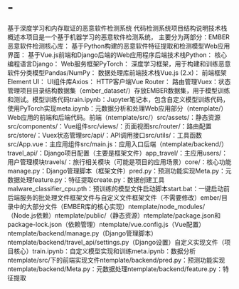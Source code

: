 # -
基于深度学习和内存取证的恶意软件检测系统
代码检测系统项目结构说明技术栈概述本项目是一个基于机器学习的恶意软件检测系统，
主要分为两部分：EMBER恶意软件检测核心库：
基于Python构建的恶意软件特征提取和检测模型Web应用界面：
基于Vue.js前端和Django后端的Web应用程序后端技术栈Python：
核心编程语言Django：
Web服务框架PyTorch：
深度学习框架，用于构建和训练恶意软件分类模型Pandas/NumPy：
数据处理库前端技术栈Vue.js (2.x)：
前端框架Element UI：
UI组件库Axios：
HTTP客户端Vue Router：
路由管理Vuex：状态管理项目目录结构数据集（ember_dataset/）存放EMBER数据集，用于模型训练和测试。模型训练代码train.ipynb：Jupyter笔记本，包含自定义模型训练代码，使用PyTorch实现meta.ipynb：元数据分析和处理Web应用部分（ntemplate/）Web应用的前端和后端代码。前端（ntemplate/src/）src/assets/：静态资源src/components/：Vue组件src/views/：页面视图src/router/：路由配置src/store/：Vuex状态管理src/api/：API调用接口src/utils/：工具函数src/App.vue：主应用组件src/main.js：应用入口后端（ntemplate/backend/）travel_api/：Django项目配置（主要是框架文件）app_travel/：主应用users/：用户管理模块travels/：旅行相关模块（可能是项目的应用场景）core/：核心功能manage.py：Django管理脚本（框架文件）pred.py：预测功能实现Meta.py：元数据处理feature.py：特征提取create.py：数据创建工具malware_classifier_cpu.pth：预训练的模型文件启动脚本start.bat：一键启动前后端服务的批处理文件框架文件与自定义文件框架文件（不需要修改）ember/目录中的大部分文件（EMBER库的核心实现）ntemplate/node_modules/（Node.js依赖）ntemplate/public/（静态资源）ntemplate/package.json和package-lock.json（依赖管理）ntemplate/vue.config.js（Vue配置）ntemplate/backend/manage.py（Django管理脚本）ntemplate/backend/travel_api/settings.py（Django设置）自定义实现文件（项目核心）train.ipynb：自定义模型实现和训练meta.ipynb：数据分析ntemplate/src/下的前端实现文件ntemplate/backend/pred.py：预测功能实现ntemplate/backend/Meta.py：元数据处理ntemplate/backend/feature.py：特征提取

